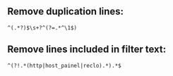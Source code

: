 ## Remove duplication lines:
```regex
^(.*?)$\s+?^(?=.*^\1$)
```

## Remove lines included in filter text:
```regex
^(?!.*(http|host_painel|reclo).*).*$
```
